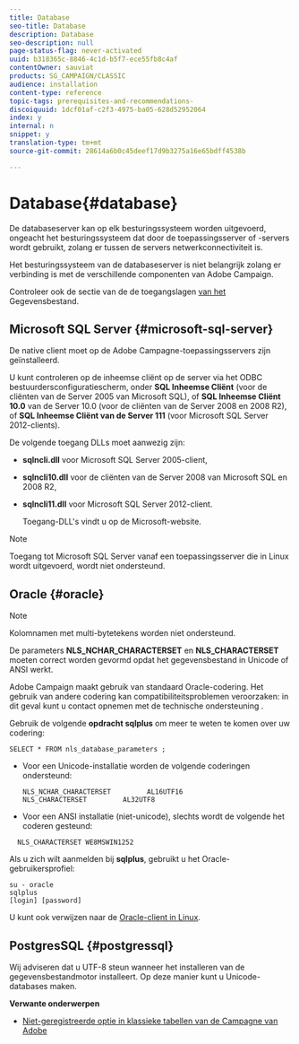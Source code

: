 ```yaml
---
title: Database
seo-title: Database
description: Database
seo-description: null
page-status-flag: never-activated
uuid: b318365c-8846-4c1d-b5f7-ece55fb8c4af
contentOwner: sauviat
products: SG_CAMPAIGN/CLASSIC
audience: installation
content-type: reference
topic-tags: prerequisites-and-recommendations-
discoiquuid: 1dcf01af-c2f3-4975-ba05-628d52952064
index: y
internal: n
snippet: y
translation-type: tm+mt
source-git-commit: 28614a6b0c45deef17d9b3275a16e65bdff4538b

---
```



# Database{#database}

De databaseserver kan op elk besturingssysteem worden uitgevoerd, ongeacht het besturingssysteem dat door de toepassingsserver of -servers wordt gebruikt, zolang er tussen de servers netwerkconnectiviteit is.

Het besturingssysteem van de databaseserver is niet belangrijk zolang er verbinding is met de verschillende componenten van Adobe Campaign.

Controleer ook de sectie van de de toegangslagen [van het](../../installation/using/prerequisites-of-campaign-installation-in-linux.md#database-access-layers) Gegevensbestand.

## Microsoft SQL Server {#microsoft-sql-server}

De native client moet op de Adobe Campagne-toepassingsservers zijn geïnstalleerd.

U kunt controleren op de inheemse cliënt op de server via het ODBC bestuurdersconfiguratiescherm, onder **SQL Inheemse Cliënt** (voor de cliënten van de Server 2005 van Microsoft SQL), of **SQL Inheemse Cliënt 10.0** van de Server 10.0 (voor de cliënten van de Server 2008 en 2008 R2), of **SQL Inheemse Cliënt van de Server 111** (voor Microsoft SQL Server 2012-clients).

De volgende toegang DLLs moet aanwezig zijn:

* **sqlncli.dll** voor Microsoft SQL Server 2005-client,
* **sqlncli10.dll** voor de cliënten van de Server 2008 van Microsoft SQL en 2008 R2,
* **sqlncli11.dll** voor Microsoft SQL Server 2012-client.

   Toegang-DLL&#39;s vindt u op de Microsoft-website.

>[!NOTE]
>
>Toegang tot Microsoft SQL Server vanaf een toepassingsserver die in Linux wordt uitgevoerd, wordt niet ondersteund.

## Oracle {#oracle}

>[!NOTE]
>
>Kolomnamen met multi-bytetekens worden niet ondersteund.

De parameters **NLS_NCHAR_CHARACTERSET** en **NLS_CHARACTERSET** moeten correct worden gevormd opdat het gegevensbestand in Unicode of ANSI werkt.

Adobe Campaign maakt gebruik van standaard Oracle-codering. Het gebruik van andere codering kan compatibiliteitsproblemen veroorzaken: in dit geval kunt u contact opnemen met de technische ondersteuning .

Gebruik de volgende **opdracht sqlplus** om meer te weten te komen over uw codering:

```
SELECT * FROM nls_database_parameters ;
```

* Voor een Unicode-installatie worden de volgende coderingen ondersteund:

   ```
   NLS_NCHAR_CHARACTERSET         AL16UTF16
   NLS_CHARACTERSET         AL32UTF8
   ```

* Voor een ANSI installatie (niet-unicode), slechts wordt de volgende het coderen gesteund:

```
  NLS_CHARACTERSET WE8MSWIN1252
```

Als u zich wilt aanmelden bij **sqlplus**, gebruikt u het Oracle-gebruikersprofiel:

```
su - oracle 
sqlplus 
[login] [password]
```

U kunt ook verwijzen naar de [Oracle-client in Linux](../../installation/using/installing-packages-with-linux.md#oracle-client-in-linux).

## PostgresSQL {#postgressql}

Wij adviseren dat u UTF-8 steun wanneer het installeren van de gegevensbestandmotor installeert. Op deze manier kunt u Unicode-databases maken.

**Verwante onderwerpen**

* [Niet-geregistreerde optie in klassieke tabellen van de Campagne van Adobe](https://helpx.adobe.com/campaign/kb/unlogged-tables-classic.html)
